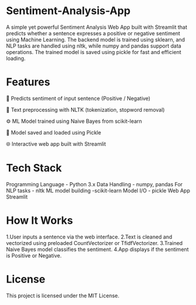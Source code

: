# Sentiment-Analysis-App
A simple yet powerful Sentiment Analysis Web App built with Streamlit that predicts whether a sentence expresses a positive or negative sentiment using Machine Learning. The backend model is trained using sklearn, and NLP tasks are handled using nltk, while numpy and pandas support data operations. The trained model is saved using pickle for fast and efficient loading.

# Features
📝 Predicts sentiment of input sentence (Positive / Negative)

🧹 Text preprocessing with NLTK (tokenization, stopword removal)

⚙️ ML Model trained using Naive Bayes from scikit-learn

💾 Model saved and loaded using Pickle

🌐 Interactive web app built with Streamlit

# Tech Stack
Programming	Language - Python 3.x
Data Handling -	numpy, pandas
For NLP tasks -	nltk
ML model building -scikit-learn
Model I/O	- pickle
Web App	Streamlit

# How It Works
1.User inputs a sentence via the web interface.
2.Text is cleaned and vectorized using preloaded CountVectorizer or TfidfVectorizer.
3.Trained Naive Bayes model classifies the sentiment.
4.App displays if the sentiment is Positive or Negative.

# License
This project is licensed under the MIT License.


